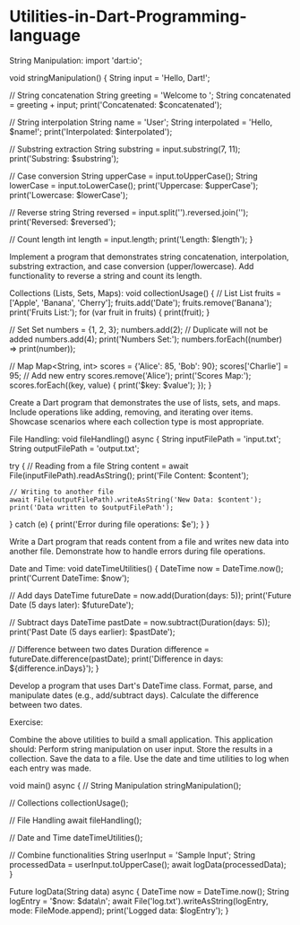 # Utilities-in-Dart-Programming-language
String Manipulation:
import 'dart:io';

void stringManipulation() {
  String input = 'Hello, Dart!';
  
  // String concatenation
  String greeting = 'Welcome to ';
  String concatenated = greeting + input;
  print('Concatenated: $concatenated');
  
  // String interpolation
  String name = 'User';
  String interpolated = 'Hello, $name!';
  print('Interpolated: $interpolated');
  
  // Substring extraction
  String substring = input.substring(7, 11);
  print('Substring: $substring');
  
  // Case conversion
  String upperCase = input.toUpperCase();
  String lowerCase = input.toLowerCase();
  print('Uppercase: $upperCase');
  print('Lowercase: $lowerCase');
  
  // Reverse string
  String reversed = input.split('').reversed.join('');
  print('Reversed: $reversed');
  
  // Count length
  int length = input.length;
  print('Length: $length');
}


Implement a program that demonstrates string concatenation, interpolation, substring extraction, and case conversion (upper/lowercase).
Add functionality to reverse a string and count its length.

Collections (Lists, Sets, Maps):
void collectionUsage() {
  // List
  List<String> fruits = ['Apple', 'Banana', 'Cherry'];
  fruits.add('Date');
  fruits.remove('Banana');
  print('Fruits List:');
  for (var fruit in fruits) {
    print(fruit);
  }

  // Set
  Set<int> numbers = {1, 2, 3};
  numbers.add(2); // Duplicate will not be added
  numbers.add(4);
  print('Numbers Set:');
  numbers.forEach((number) => print(number));

  // Map
  Map<String, int> scores = {'Alice': 85, 'Bob': 90};
  scores['Charlie'] = 95; // Add new entry
  scores.remove('Alice');
  print('Scores Map:');
  scores.forEach((key, value) {
    print('$key: $value');
  });
}


Create a Dart program that demonstrates the use of lists, sets, and maps.
Include operations like adding, removing, and iterating over items.
Showcase scenarios where each collection type is most appropriate.

File Handling:
void fileHandling() async {
  String inputFilePath = 'input.txt';
  String outputFilePath = 'output.txt';
  
  try {
    // Reading from a file
    String content = await File(inputFilePath).readAsString();
    print('File Content: $content');

    // Writing to another file
    await File(outputFilePath).writeAsString('New Data: $content');
    print('Data written to $outputFilePath');
  } catch (e) {
    print('Error during file operations: $e');
  }
}


Write a Dart program that reads content from a file and writes new data into another file.
Demonstrate how to handle errors during file operations.

Date and Time:
void dateTimeUtilities() {
  DateTime now = DateTime.now();
  print('Current DateTime: $now');

  // Add days
  DateTime futureDate = now.add(Duration(days: 5));
  print('Future Date (5 days later): $futureDate');

  // Subtract days
  DateTime pastDate = now.subtract(Duration(days: 5));
  print('Past Date (5 days earlier): $pastDate');

  // Difference between two dates
  Duration difference = futureDate.difference(pastDate);
  print('Difference in days: ${difference.inDays}');
}

Develop a program that uses Dart's DateTime class.
Format, parse, and manipulate dates (e.g., add/subtract days).
Calculate the difference between two dates.

Exercise:

Combine the above utilities to build a small application. This application should:
Perform string manipulation on user input.
Store the results in a collection.
Save the data to a file.
Use the date and time utilities to log when each entry was made.

void main() async {
  // String Manipulation
  stringManipulation();
  
  // Collections
  collectionUsage();
  
  // File Handling
  await fileHandling();

  // Date and Time
  dateTimeUtilities();

  // Combine functionalities
  String userInput = 'Sample Input';
  String processedData = userInput.toUpperCase();
  await logData(processedData);
}

Future<void> logData(String data) async {
  DateTime now = DateTime.now();
  String logEntry = '$now: $data\n';
  await File('log.txt').writeAsString(logEntry, mode: FileMode.append);
  print('Logged data: $logEntry');
}
